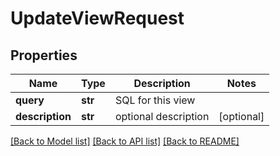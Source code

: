 # UpdateViewRequest


## Properties
Name | Type | Description | Notes
------------ | ------------- | ------------- | -------------
**query** | **str** | SQL for this view | 
**description** | **str** | optional description | [optional] 

[[Back to Model list]](../README.md#documentation-for-models) [[Back to API list]](../README.md#documentation-for-api-endpoints) [[Back to README]](../README.md)


